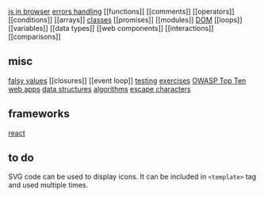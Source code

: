 [js in browser](js-in-browser)
[errors handling](errors-handling)
[[functions]]
[[comments]]
[[operators]]
[[conditions]]
[[arrays]]
[classes](classes)
[[promises]]
[[modules]]
[DOM](DOM)
[[loops]]
[[variables]]
[[data types]]
[[web components]]
[[interactions]]
[[comparisons]]

## misc

[falsy values](falsy-values)
[[closures]]
[[event loop]]
[testing](testing)
[exercises](exercises)
[OWASP Top Ten](owasp-top-ten)
[web apps](web-apps)
[data structures](data-structures)
[algorithms](algorithms)
[escape characters](escape-characters)

## frameworks
[react](react)

## to do
SVG code can be used to display icons. It can be included in `<template>` tag and used multiple times.